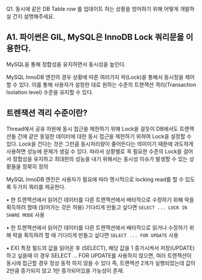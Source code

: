 Q1. 동시에 같은 DB Table row 를 업데이트 하는 상황을 방어하기 위해 어떻게 개발하실 건지 설명해주세요.

A1. 파이썬은 GIL, MySQL은 InnoDB Lock 쿼리문을 이용한다.
------------------------------------------------------------------
MySQL을 통해 정합성을 유지하면서 동시성을 높인다.

MySQL InnoDB 엔진의 경우 상황에 따른 여러가지 락(Lock)을 통해서 동시정을 제어 할 수 있다. 이를 통해 사용자가 설정한 대로 원하는 수준의 트랜잭션 격리(Transaction Isolation level) 수준을 유지할 수 있다.

## 트렌잭션 격리 수준이란?
Thread에서 공유 자원에 동시 접근을 제한하기 위해 Lock을 걸듯이 DB에서도 트랜잭션들 간에 같은 동일한 데이터에 대한 동시 접근을 제한하기 위하여 Lock을 설정할 수 있다. Lock을 건다는 것은 그만큼 동시처리량이 줄어든다는 의미이기 때문에 과도하게 사용하면 성능에 문제가 생길 수 있다. 따라서 상황별로 꼭 필요한 수준의 Lock을 걸어서 정합성을 유지하고 최대한의 성능을 내기 위해서는 동시성 이슈가 발생할 수 있는 상황들을 정확히 정의


MySQL InnoDB 엔진은 사용자가 필요에 따라 명시적으로 locking read를 할 수 있도록 두가지 쿼리를 제공한다.

• 한 트랜잭션에서 읽어간 데이터를 다른 트랜잭션에서 배타적으로 수정하기 위해 락을 획득하려 할때 (읽어가는 것은 허용) 기다리게 만들고 싶다면
`SELECT ... LOCK IN SHARE MODE` 사용

• 한 트랜잭션에서 읽어간 데이터를 다른 트랜잭션에서 배타적으로 읽거나 수정하기 위해 락을 획득하려 할 때 기다리게 만들고 싶다면 
`SELECT ... FOR UPDATE` 사용

• EX) 특정 필드의 값을 읽어온 후 (SELECT), 해당 값을 1 증가시켜서 저장(UPDATE)하고 싶을때 이 경우 SELECT ... FOR UPDATE를 사용하지 않으면, 여러 트랜잭션이 동시에 접근할 경우 정상 동작 하지 않을 수 있다 즉, 트랜잭션 2개가 실행되었는데 값이 2만큼 증가되지 않고 1만 증가되어있을 가능성이 존재.
